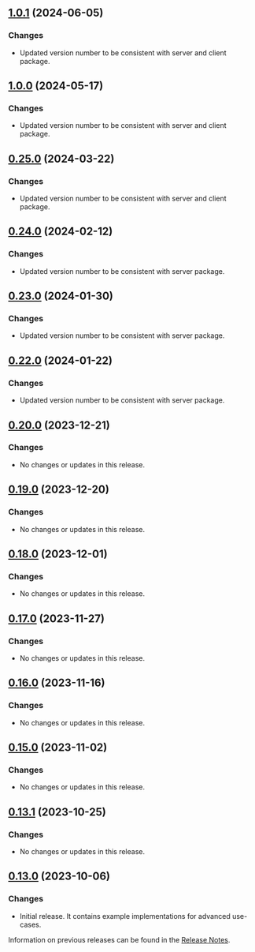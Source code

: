 ## [1.0.1](https://github.com/e-Spirit/fcecom-frontend-api-showcase/compare/v1.0.0...v1.0.1) (2024-06-05)

### Changes
* Updated version number to be consistent with server and client package.

## [1.0.0](https://github.com/e-Spirit/fcecom-frontend-api-showcase/compare/v0.25.0...v1.0.0) (2024-05-17)

### Changes
* Updated version number to be consistent with server and client package.

## [0.25.0](https://github.com/e-Spirit/fcecom-frontend-api-showcase/compare/v0.24.0...v0.25.0) (2024-03-22)

### Changes
* Updated version number to be consistent with server and client package.

## [0.24.0](https://github.com/e-Spirit/fcecom-frontend-api-showcase/compare/v0.23.0...v0.24.0) (2024-02-12)

### Changes
* Updated version number to be consistent with server package.

## [0.23.0](https://github.com/e-Spirit/fcecom-frontend-api-showcase/compare/v0.22.0...v0.23.0) (2024-01-30)

### Changes
* Updated version number to be consistent with server package.

## [0.22.0](https://github.com/e-Spirit/fcecom-frontend-api-showcase/compare/v0.20.0...v0.22.0) (2024-01-22)

### Changes
* Updated version number to be consistent with server package.

## [0.20.0](https://github.com/e-Spirit/fcecom-frontend-api-showcase/compare/v0.19.0...v0.20.0) (2023-12-21)

### Changes
* No changes or updates in this release.

## [0.19.0](https://github.com/e-Spirit/fcecom-frontend-api-showcase/compare/v0.18.0...v0.19.0) (2023-12-20)

### Changes
* No changes or updates in this release.

## [0.18.0](https://github.com/e-Spirit/fcecom-frontend-api-showcase/compare/v0.17.0...v0.18.0) (2023-12-01)

### Changes
* No changes or updates in this release.

## [0.17.0](https://github.com/e-Spirit/fcecom-frontend-api-showcase/compare/v0.16.0...v0.17.0) (2023-11-27)

### Changes
* No changes or updates in this release.

## [0.16.0](https://github.com/e-Spirit/fcecom-frontend-api-showcase/compare/v0.15.0...v0.16.0) (2023-11-16)

### Changes
* No changes or updates in this release.

## [0.15.0](https://github.com/e-Spirit/fcecom-frontend-api-showcase/compare/v0.13.1...v0.15.0) (2023-11-02)

### Changes
* No changes or updates in this release.

## [0.13.1](https://github.com/e-Spirit/fcecom-frontend-api-showcase/compare/v0.13.0...v0.13.1) (2023-10-25)

### Changes
* No changes or updates in this release.

## [0.13.0](https://github.com/e-Spirit/fcecom-frontend-api-showcase/compare/main...v0.13.0) (2023-10-06)

### Changes
* Initial release. It contains example implementations for advanced use-cases.

Information on previous releases can be found in the [Release Notes](https://docs.e-spirit.com/ecom/fsconnect-com/FirstSpirit_Connect_for_Commerce_Releasenotes_EN.html).
